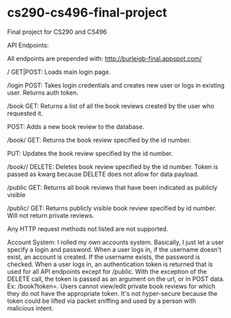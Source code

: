# cs290-cs496-final-project
Final project for CS290 and CS496

API Endpoints:

All endpoints are prepended with: http://burleigb-final.appspot.com/

/
  GET|POST: Loads main login page.

/login
  POST: Takes login credentials and creates new user or logs in existing user. Returns auth token.

/book
  GET: Returns a list of all the book reviews created by the user who requested it.

  POST: Adds a new book review to the database.

/book/<id number>
  GET: Returns the book review specified by the id number.

  PUT: Updates the book review specified by the id number.

/book/<id number>/<token>
  DELETE: Deletes book review specified by the id number. Token is passed as kwarg because DELETE does not allow for data payload.

/public
  GET: Returns all book reviews that have been indicated as publicly visible

/public/<id number>
  GET: Returns publicly visible book review specified by id number. Will not return private reviews.

Any HTTP request methods not listed are not supported.


Account System:
  I rolled my own accounts system. Basically, I just let a user specify a login and password. When a user logs in, if the username doesn't exist, an account is created. If the username exists, the password is checked. When a user logs in, an authentication token is returned that is used for all API endpoints except for /public. With the exception of the DELETE call, the token is passed as an argument on the url, or in POST data. Ex: /book?token=<some number>.  Users cannot view/edit private book reviews for which they do not have the appropriate token. It's not hyper-secure because the token could be lifted via packet sniffing and used by a person with malicious intent.
